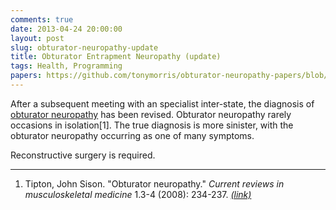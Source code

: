 ```yaml
---
comments: true
date: 2013-04-24 20:00:00
layout: post
slug: obturator-neuropathy-update
title: Obturator Entrapment Neuropathy (update)
tags: Health, Programming
papers: https://github.com/tonymorris/obturator-neuropathy-papers/blob/master
---
```


After a subsequent meeting with an specialist inter-state, the diagnosis of [obturator neuropathy](http://blog.tmorris.net/posts/obturator-neuropathy/) has been revised. Obturator neuropathy rarely occasions in isolation[1]. The true diagnosis is more sinister, with the obturator neuropathy occurring as one of many symptoms.

Reconstructive surgery is required.


----

1. Tipton, John Sison. "Obturator neuropathy." *Current reviews in musculoskeletal medicine* 1.3-4 (2008): 234-237. [_(link)_]($papers$/obturator-neuropathy-tipton.pdf?raw=true)
